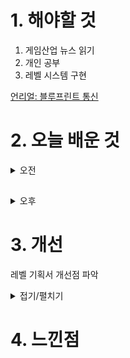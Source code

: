 
# 1. 해야할 것

1. 게임산업 뉴스 읽기 
2. 개인 공부  
3. 레벨 시스템 구현

[언리얼: 블루프린트 통신](https://dev.epicgames.com/community/learning/courses/D2r/unreal-engine-791723/rP2x/unreal-engine-cf16c3)



# 2. 오늘 배운 것

<details>
<summary>오전</summary>


</details>

##

<details>
<summary>오후</summary>


</details>




# 3. 개선

레벨 기획서 개선점 파악
<details>
<summary>접기/펼치기</summary>

![image](https://github.com/JM94Ent/TIL-WIL/assets/143363550/13349cc7-cfb1-4054-831e-56e72e4a08c1)

1. 게임 엔딩에 이르는 방법?
2. 레벨의 목적
3. 상호작용과 게임플레이
4. 단서 유무에 따른 엔딩
</details>



# 4. 느낀점


